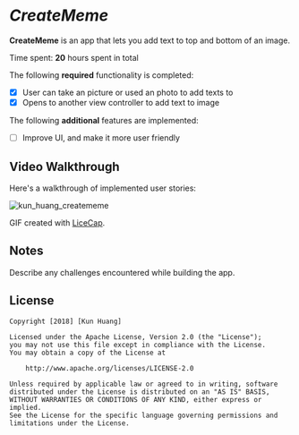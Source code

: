 # *CreateMeme*

**CreateMeme** is an app that lets you add text to top and bottom of an image.

Time spent: **20** hours spent in total

The following **required** functionality is completed:

- [X] User can take an picture or used an photo to add texts to
- [X] Opens to another view controller to add text to image

The following **additional** features are implemented:

- [ ] Improve UI, and make it more user friendly

## Video Walkthrough

Here's a walkthrough of implemented user stories:

![kun_huang_creatememe](https://user-images.githubusercontent.com/28847045/48877565-dad2dc80-edd1-11e8-881d-bb3ef288ee86.gif)

GIF created with [LiceCap](http://www.cockos.com/licecap/).

## Notes

Describe any challenges encountered while building the app.

## License

    Copyright [2018] [Kun Huang]

    Licensed under the Apache License, Version 2.0 (the "License");
    you may not use this file except in compliance with the License.
    You may obtain a copy of the License at

        http://www.apache.org/licenses/LICENSE-2.0

    Unless required by applicable law or agreed to in writing, software
    distributed under the License is distributed on an "AS IS" BASIS,
    WITHOUT WARRANTIES OR CONDITIONS OF ANY KIND, either express or implied.
    See the License for the specific language governing permissions and
    limitations under the License.
